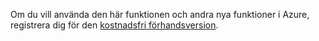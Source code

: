 Om du vill använda den här funktionen och andra nya funktioner i Azure, registrera dig för den [kostnadsfri förhandsversion](https://account.windowsazure.com/PreviewFeatures).


